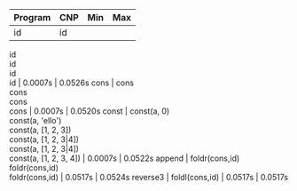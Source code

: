 Program | CNP | Min | Max
--- | --- | ---: | ---:
id | id  
id  
id  
id  
id | 0.0007s | 0.0526s
cons | cons  
cons  
cons  
cons | 0.0007s | 0.0520s
const | const(a, 0)  
const(a, 'ello')  
const(a, [1, 2, 3])  
const(a, [1, 2, 3\|4])  
const(a, [1, 2, 3\|4])  
const(a, [1, 2, 3, 4]) | 0.0007s | 0.0522s
append | foldr(cons,id)  
foldr(cons,id)  
foldr(cons,id) | 0.0517s | 0.0524s
reverse3 | foldl(cons,id) | 0.0517s | 0.0517s
